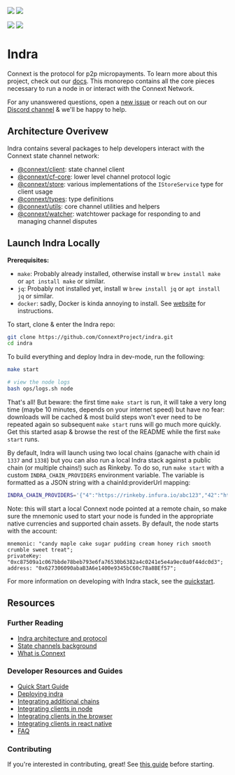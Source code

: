 [![](https://github.com/ConnextProject/indra/workflows/CD%20Master/badge.svg)](https://github.com/ConnextProject/indra/actions)
[![](https://github.com/ConnextProject/indra/workflows/CD%20Staging/badge.svg)](https://github.com/ConnextProject/indra/actions)

[![](https://img.shields.io/discord/454734546869551114)](https://discord.gg/m93Sqf4)
[![](https://img.shields.io/twitter/follow/ConnextNetwork?style=social)](https://twitter.com/ConnextNetwork)

# Indra

Connext is the protocol for p2p micropayments. To learn more about this project, check out our [docs](https://docs.connext.network). This monorepo contains all the core pieces necessary to run a node in or interact with the Connext Network.

For any unanswered questions, open a [new issue](https://github.com/ConnextProject/indra/issues/new) or reach out on our [Discord channel](https://discord.gg/SmMSFf) & we'll be happy to help.

## Architecture Overivew

Indra contains several packages to help developers interact with the Connext state channel network:

- [@connext/client](https://docs.connext.network/en/latest/reference/client.html): state channel client
- [@connext/cf-core](https://docs.connext.network/en/latest/reference/cf-core.html): lower level channel protocol logic
- [@connext/store](https://docs.connext.network/en/latest/reference/store.html): various implementations of the `IStoreService` type for client usage
- [@connext/types](https://docs.connext.network/en/latest/reference/types.html): type definitions
- [@connext/utils](https://docs.connext.network/en/latest/reference/utils.html): core channel utilities and helpers
- [@connext/watcher](https://docs.connext.network/en/latest/reference/watcher.html): watchtower package for responding to and managing channel disputes

## Launch Indra Locally

**Prerequisites:**

- `make`: Probably already installed, otherwise install w `brew install make` or `apt install make` or similar.
- `jq`: Probably not installed yet, install w `brew install jq` or `apt install jq` or similar.
- `docker`: sadly, Docker is kinda annoying to install. See [website](https://www.docker.com/) for instructions.

To start, clone & enter the Indra repo:

```bash
git clone https://github.com/ConnextProject/indra.git
cd indra
```

To build everything and deploy Indra in dev-mode, run the following:

```bash
make start

# view the node logs
bash ops/logs.sh node
```

That's all! But beware: the first time `make start` is run, it will take a very long time (maybe 10 minutes, depends on your internet speed) but have no fear: downloads will be cached & most build steps won't ever need to be repeated again so subsequent `make start` runs will go much more quickly. Get this started asap & browse the rest of the README while the first `make start` runs.

By default, Indra will launch using two local chains (ganache with chain id `1337` and `1338`) but you can also run a local Indra stack against a public chain (or multiple chains!) such as Rinkeby. To do so, run `make start` with a custom `INDRA_CHAIN_PROVIDERS` environment variable. The variable is formatted as a JSON string with a chainId:providerUrl mapping:

```bash
INDRA_CHAIN_PROVIDERS='{"4":"https://rinkeby.infura.io/abc123","42":"https://kovan.infura.io/abc123"}' make start
```

Note: this will start a local Connext node pointed at a remote chain, so make sure the mnemonic used to start your node is funded in the appropriate native currencies and supported chain assets. By default, the node starts with the account:

```node
mnemonic: "candy maple cake sugar pudding cream honey rich smooth crumble sweet treat";
privateKey: "0xc87509a1c067bbde78beb793e6fa76530b6382a4c0241e5e4a9ec0a0f44dc0d3";
address: "0x627306090abaB3A6e1400e9345bC60c78a8BEf57";
```

For more information on developing with Indra stack, see the [quickstart](https://docs.connext.network/en/latest/quickstart/introduction.html).

## Resources

### Further Reading

- [Indra architecture and protocol](https://docs.connext.network/en/latest/background/architecture.html)
- [State channels background](https://docs.connext.network/en/latest/quickstart/introduction.html#state-channel-basics)
- [What is Connext](https://docs.connext.network/en/latest/quickstart/introduction.html#what-is-connext)

### Developer Resources and Guides

- [Quick Start Guide](https://docs.connext.network/en/latest/quickstart/introduction.html)
- [Deploying indra](https://docs.connext.network/en/latest/how-to/deploy-indra.html)
- [Integrating additional chains](https://github.com/connext/indra/blob/staging/docs/src/how-to/integrate-chain.md)
- [Integrating clients in node](https://docs.connext.network/en/latest/how-to/integrate-node.html)
- [Integrating clients in the browser](https://docs.connext.network/en/latest/how-to/integrate-browser.html)
- [Integrating clients in react native](https://docs.connext.network/en/latest/how-to/integrate-react-native.html)
- [FAQ](https://docs.connext.network/en/latest/background/faq.html)

### Contributing

If you're interested in contributing, great! See [this guide](https://docs.connext.network/en/latest/contributor/CONTRIBUTING.html) before starting.
